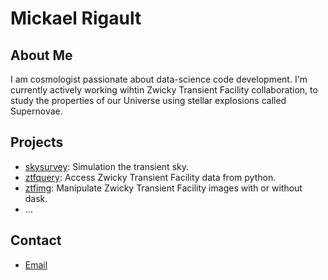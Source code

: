 
# Mickael Rigault

## About Me
I am cosmologist passionate about data-science code development. I'm currently actively working wihtin Zwicky Transient Facility collaboration, to study the properties of our Universe using stellar explosions called Supernovae.

## Projects
- [skysurvey](github.com/MickaelRigault/skysurvey): Simulation the transient sky.
- [ztfquery](github.com/MickaelRigault/ztfquery): Access Zwicky Transient Facility data from python.
- [ztfimg](github.com/MickaelRigault/ztfimg): Manipulate Zwicky Transient Facility images with or without dask.
- ...
  
## Contact
- [Email](mailto:m.rigault@ip2i.in2p3.fr)



<!--
**MickaelRigault/MickaelRigault** is a ✨ _special_ ✨ repository because its `README.md` (this file) appears on your GitHub profile.

Here are some ideas to get you started:

- 🔭 I’m currently working on ...
- 🌱 I’m currently learning ...
- 👯 I’m looking to collaborate on ...
- 🤔 I’m looking for help with ...
- 💬 Ask me about ...
- 📫 How to reach me: ...
- 😄 Pronouns: ...
- ⚡ Fun fact: ...
-->
